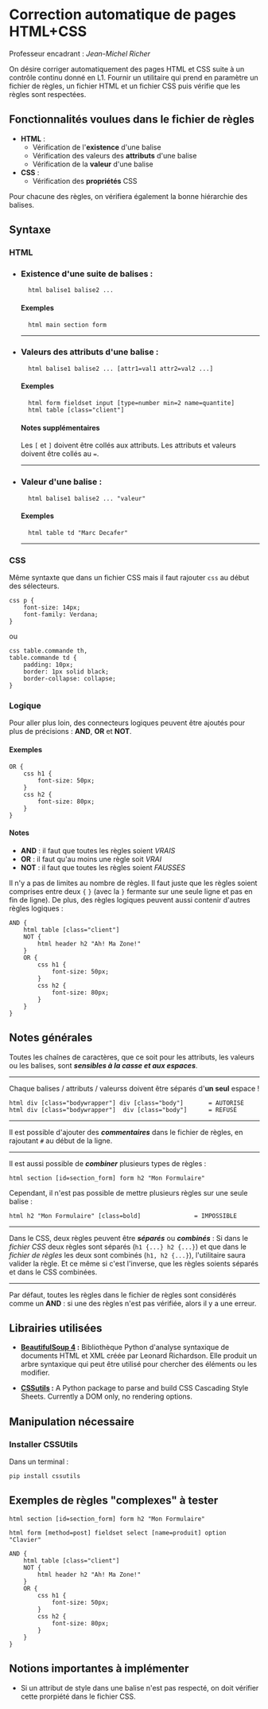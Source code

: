 # Correction automatique de pages HTML+CSS
Professeur encadrant : *Jean-Michel Richer*

On désire corriger automatiquement des pages HTML et CSS suite à un contrôle continu donné en 
L1. Fournir un utilitaire qui prend en paramètre un fichier de règles, un fichier HTML et un fichier CSS puis vérifie que les règles sont respectées.

## Fonctionnalités voulues dans le fichier de règles
-   **HTML** :
    -   Vérification de l'**existence** d'une balise
    -   Vérification des valeurs des **attributs** d'une balise
    -   Vérification de la **valeur** d'une balise
-   **CSS** :
    -   Vérification des **propriétés** CSS

Pour chacune des règles, on vérifiera également la bonne hiérarchie des balises.

## Syntaxe

### HTML

- ### Existence d'une suite de balises :

        html balise1 balise2 ...

    #### Exemples 
        html main section form
    
    ---

- ### Valeurs des attributs d'une balise :

        html balise1 balise2 ... [attr1=val1 attr2=val2 ...]

    #### Exemples 
        html form fieldset input [type=number min=2 name=quantite]
        html table [class="client"]
    
    #### Notes supplémentaires
    Les `[` et `]` doivent être collés aux attributs.
    Les attributs et valeurs doivent être collés au `=`.

    ---

- ### Valeur d'une balise :

        html balise1 balise2 ... "valeur"

    #### Exemples 
        html table td "Marc Decafer"

    ---

### CSS

Même syntaxte que dans un fichier CSS mais il faut rajouter `css` au début des sélecteurs.

    css p {
        font-size: 14px;
        font-family: Verdana;
    }
ou 

    css table.commande th, 
    table.commande td {
        padding: 10px;
        border: 1px solid black;
        border-collapse: collapse;
    }


### Logique

Pour aller plus loin, des connecteurs logiques peuvent être ajoutés pour plus de précisions :
**AND**, **OR** et **NOT**.

#### Exemples 

	OR {
		css h1 {
			font-size: 50px;
		}
		css h2 {
			font-size: 80px;
		}
	}

#### Notes
-   **AND** : il faut que toutes les règles soient *VRAIS* 
-   **OR** : il faut qu'au moins une règle soit *VRAI* 
-   **NOT** : il faut que toutes les règles soient *FAUSSES* 

Il n'y a pas de limites au nombre de règles. Il faut juste que les règles soient comprises entre deux `{` `}` (avec la `}` fermante sur une seule ligne et pas en fin de ligne). De plus, des règles logiques peuvent aussi contenir d'autres règles logiques :

    AND {
        html table [class="client"]
        NOT {
            html header h2 "Ah! Ma Zone!"
        }
        OR {
            css h1 {
                font-size: 50px;
            }
            css h2 {
                font-size: 80px;
            }
        }
    }



## Notes générales
Toutes les chaînes de caractères, que ce soit pour les attributs, les valeurs ou les balises, sont ***sensibles à la casse et aux espaces***.

---
Chaque balises / attributs / valeurss doivent être séparés d'**un seul** espace !

    html div [class="bodywrapper"] div [class="body"]       = AUTORISÉ
    html div [class="bodywrapper"]  div [class="body"]      = REFUSÉ

---
Il est possible d'ajouter des ***commentaires*** dans le fichier de règles, en rajoutant `#` au début de la ligne.

---
Il est aussi possible de ***combiner*** plusieurs types de règles : 

    html section [id=section_form] form h2 "Mon Formulaire"


Cependant, il n'est pas possible de mettre plusieurs règles sur une seule balise : 

    html h2 "Mon Formulaire" [class=bold]               = IMPOSSIBLE

---
Dans le CSS, deux règles peuvent être ***séparés*** ou ***combinés*** : Si dans le *fichier CSS* deux règles sont séparés (`h1 {...} h2 {...}`) et que dans le *fichier de règles* les deux sont combinés (`h1, h2 {...}`), l'utilitaire saura valider la règle. Et ce même si c'est l'inverse, que les règles soients séparés et dans le CSS combinées.

---
Par défaut, toutes les règles dans le fichier de règles sont considérés comme un **AND** : si une des règles n'est pas vérifiée, alors il y a une erreur.


## Librairies utilisées

-   **[BeautifulSoup 4](https://www.crummy.com/software/BeautifulSoup/bs4/doc/) :**
        Bibliothèque Python d'analyse syntaxique de documents HTML et XML créée par Leonard Richardson. 
        Elle produit un arbre syntaxique qui peut être utilisé pour chercher des éléments ou les modifier.

-   **[CSSutils](https://cthedot.de/cssutils/) :**
        A Python package to parse and build CSS Cascading Style Sheets. Currently a DOM only, no rendering options.
        
## Manipulation nécessaire

### Installer CSSUtils 

Dans un terminal :

    pip install cssutils

## Exemples de règles "complexes" à tester

    html section [id=section_form] form h2 "Mon Formulaire"

    html form [method=post] fieldset select [name=produit] option "Clavier"

    AND {
        html table [class="client"]
        NOT {
            html header h2 "Ah! Ma Zone!"
        }
        OR {
            css h1 {
                font-size: 50px;
            }
            css h2 {
                font-size: 80px;
            }
        }
    }

## Notions importantes à implémenter 

-   Si un attribut de style dans une balise n'est pas respecté, on doit vérifier cette prorpiété dans le fichier CSS.